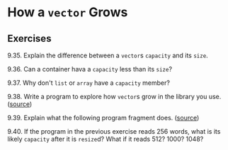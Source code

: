 # How a `vector` Grows

## Exercises

9.35. Explain the difference between a `vector`s `capacity` and its `size`.

9.36. Can a container hava a `capacity` less than its `size`?

9.37. Why don't `list` or `array` have a `capacity` member?

9.38. Write a program to explore how `vector`s grow in the library you use.
([source](./ex_9_38.cpp))

9.39. Explain what the following program fragment does.
([source](./ex_9_39.cpp))

9.40. If the program in the previous exercise reads 256 words, what is its
likely `capacity` after it is `resize`d? What if it reads 512? 1000? 1048?
